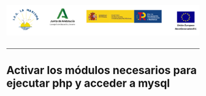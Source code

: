 <p style="text-aling:center;height:100px"><img src="/md/res/_banner.png"></p>

---

# Activar los módulos necesarios para ejecutar php y acceder a mysql

